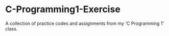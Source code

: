 # C-Programming1-Exercise
A collection of practice codes and assignments from my 'C Programming 1' class.
